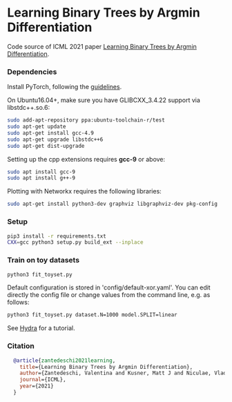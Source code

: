 # Learning Binary Trees by Argmin Differentiation
Code source of ICML 2021 paper [Learning Binary Trees by Argmin Differentiation](https://arxiv.org/abs/2010.04627).

### Dependencies

Install PyTorch, following the [guidelines](https://pytorch.org/get-started/locally/).

On Ubuntu16.04+, make sure you have GLIBCXX_3.4.22 support via libstdc++.so.6:

```bash
sudo add-apt-repository ppa:ubuntu-toolchain-r/test
sudo apt-get update
sudo apt-get install gcc-4.9
sudo apt-get upgrade libstdc++6
sudo apt-get dist-upgrade
```

Setting up the cpp extensions requires **gcc-9** or above:

```bash
sudo apt install gcc-9
sudo apt install g++-9
```

Plotting with Networkx requires the following libraries:

```bash
sudo apt-get install python3-dev graphviz libgraphviz-dev pkg-config
```
### Setup
```bash
pip3 install -r requirements.txt
CXX=gcc python3 setup.py build_ext --inplace
```

### Train on toy datasets
```bash
python3 fit_toyset.py
```

Default configuration is stored in 'config/default-xor.yaml'. You can edit directly the config file or change values from the command line, e.g. as follows: 
```bash
python3 fit_toyset.py dataset.N=1000 model.SPLIT=linear
```
See [Hydra](https://hydra.cc/docs/intro/) for a tutorial.

### Citation

``` bibtex
  @article{zantedeschi2021learning,
    title={Learning Binary Trees by Argmin Differentiation},
    author={Zantedeschi, Valentina and Kusner, Matt J and Niculae, Vlad},
    journal={ICML},
    year={2021}
  }
```

